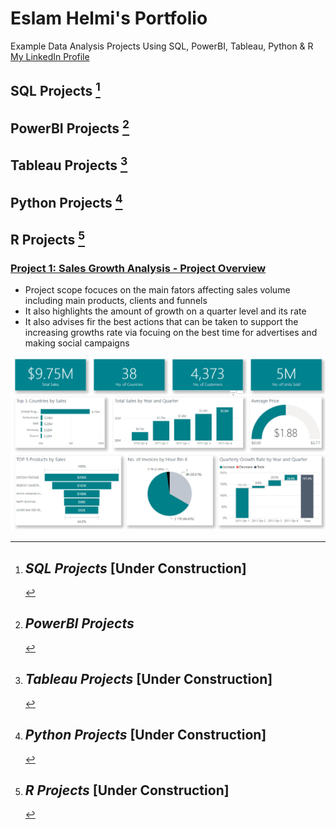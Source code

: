 # **Eslam Helmi's Portfolio**
Example Data Analysis Projects Using SQL, PowerBI, Tableau, Python & R [My LinkedIn Profile](https://www.linkedin.com/in/eslamhelmi/)

## SQL Projects [^1]
## PowerBI Projects [^2]
## Tableau Projects [^3]
## Python Projects [^4]
## R Projects [^5]

[^1]: ## *SQL Projects* [Under Construction]

[^2]: ## *PowerBI Projects*

### [Project 1: Sales Growth Analysis - Project Overview](https://github.com/eslamhelmi/SalesGrowthAnalysis/blob/main/Project1.PNG)
* Project scope focuces on the main fators affecting sales volume including main products, clients and funnels 
* It also highlights the amount of growth on a quarter level and its rate 
* It also advises fir the best actions that can be taken to support the increasing growths rate via focuing on the best time for advertises and making social campaigns 

![](https://github.com/eslamhelmi/SalesGrowthAnalysis/blob/main/Project1.PNG)


[^3]: ## *Tableau Projects* [Under Construction]


[^4]: ## *Python Projects* [Under Construction]


[^5]: ## *R Projects* [Under Construction]


